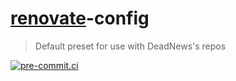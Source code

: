 # [renovate](https://github.com/renovatebot/renovate)-config

> Default preset for use with DeadNews's repos

[![pre-commit.ci](https://results.pre-commit.ci/badge/github/DeadNews/renovate-config/main.svg)](https://results.pre-commit.ci/latest/github/DeadNews/renovate-config/main)
